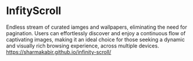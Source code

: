 # InfityScroll
 Endless stream of curated iamges and wallpapers, eliminating the need for pagination.
 Users can effortlessly discover and enjoy a continuous flow of captivating images, making it an ideal choice for those seeking a dynamic and visually rich browsing experience, across multiple devices.
 <a>https://sharmakabir.github.io/infinity-scroll/</a>


